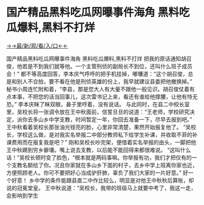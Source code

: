 # 国产精品黑料吃瓜网曝事件海角 黑料吃瓜爆料,黑料不打烊

<a href="https://senfoop.com">→→最/新/观/看/入/口←←</a>


国产精品黑料吃瓜网曝事件海角 黑料吃瓜爆料,黑料不打烊
把我的原话通知胡召俊，他若是不到我们就等他。一个主管刑侦的副局长不到位，还叫什么班子成员会！”
都不等高度回答，李本庆气呼呼的把手机挂掉，嘟囔道：“这个胡召俊，总是和别人不合拍，要不看在他是刑侦英雄的份上，我早就建议县委把他撤换掉。”
秘书小周连忙附和着，“李县，那是您大人有大量不跟他一般见识。胡召俊仗着有点本事，不把您的话当回事儿，这次雷书记上来，看还有谁给他撑腰，让他有恃无恐。”
李本庆眯了眯双眼，鼻子里哼着，没有说话。
与此同时，在县二中校长室里，吴校长将一张调令放在王中秋面前，信誓旦旦的说道：“王老师，学校研究决定，派你去多山乡中学支教，时间暂定一年，你回去准备一下，尽早去报到吧。”
王中秋看着吴校长那张油光锃亮的脸，心里非常清楚，果然开始报复他了。
“吴校长，学校这么做，是对我实名举报二中部分教师私下给学生补课，并收取不菲的补课费用而在报复我是吧？”
刚和吴校长吵完架，便借着实名举报的由头，一脚把他王中秋踢到穷乡僻壤。嘴上说去支教，以后能不能回得来都很难说。
“这叫什么话！”吴校长顿时变了脸色，“根本就是两码事嘛。你举报有功，我们才把仅有的一个支教名额给了你。况且你家就在多山乡下面的村子，去乡中学上班离你家也近，方便照顾老人。你可不要把好心当成驴肝肺，辜负了我们大家的一片好意。”
好一个好意！
乡中学的条件能跟县直二中作比较么，明显是对他王中秋秋后算账，却说的冠冕堂皇。
王中秋说道：“吴校长，我带的班级马上就要中考了，我这一走，会影响到学生
